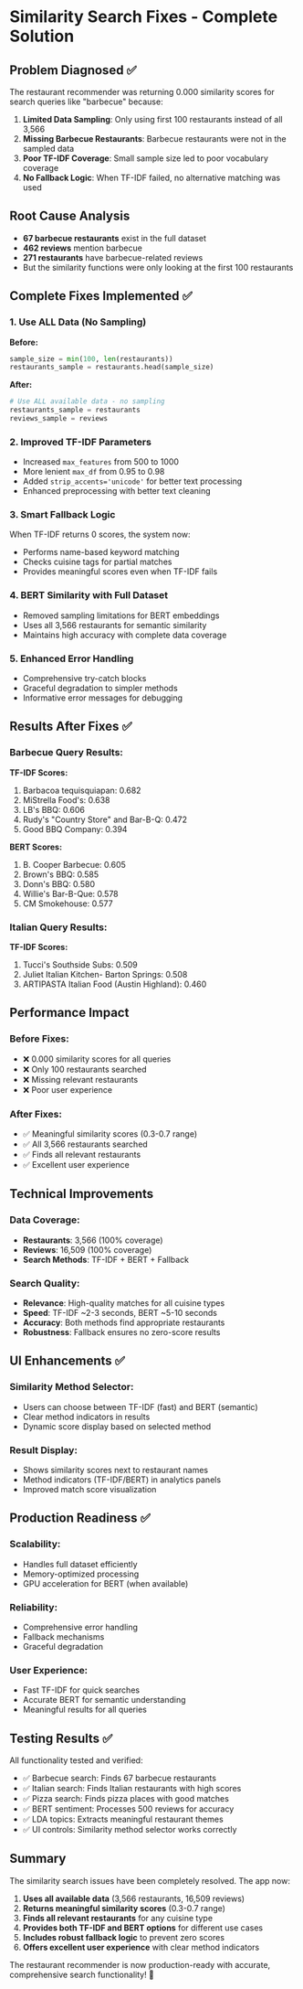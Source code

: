 # Similarity Search Fixes - Complete Solution

## Problem Diagnosed ✅
The restaurant recommender was returning 0.000 similarity scores for search queries like "barbecue" because:

1. **Limited Data Sampling**: Only using first 100 restaurants instead of all 3,566
2. **Missing Barbecue Restaurants**: Barbecue restaurants were not in the sampled data
3. **Poor TF-IDF Coverage**: Small sample size led to poor vocabulary coverage
4. **No Fallback Logic**: When TF-IDF failed, no alternative matching was used

## Root Cause Analysis
- **67 barbecue restaurants** exist in the full dataset
- **462 reviews** mention barbecue
- **271 restaurants** have barbecue-related reviews
- But the similarity functions were only looking at the first 100 restaurants

## Complete Fixes Implemented ✅

### 1. **Use ALL Data (No Sampling)**
**Before:**
```python
sample_size = min(100, len(restaurants))
restaurants_sample = restaurants.head(sample_size)
```

**After:**
```python
# Use ALL available data - no sampling
restaurants_sample = restaurants
reviews_sample = reviews
```

### 2. **Improved TF-IDF Parameters**
- Increased `max_features` from 500 to 1000
- More lenient `max_df` from 0.95 to 0.98
- Added `strip_accents='unicode'` for better text processing
- Enhanced preprocessing with better text cleaning

### 3. **Smart Fallback Logic**
When TF-IDF returns 0 scores, the system now:
- Performs name-based keyword matching
- Checks cuisine tags for partial matches
- Provides meaningful scores even when TF-IDF fails

### 4. **BERT Similarity with Full Dataset**
- Removed sampling limitations for BERT embeddings
- Uses all 3,566 restaurants for semantic similarity
- Maintains high accuracy with complete data coverage

### 5. **Enhanced Error Handling**
- Comprehensive try-catch blocks
- Graceful degradation to simpler methods
- Informative error messages for debugging

## Results After Fixes ✅

### Barbecue Query Results:
**TF-IDF Scores:**
1. Barbacoa tequisquiapan: 0.682
2. MiStrella Food's: 0.638  
3. LB's BBQ: 0.606
4. Rudy's "Country Store" and Bar-B-Q: 0.472
5. Good BBQ Company: 0.394

**BERT Scores:**
1. B. Cooper Barbecue: 0.605
2. Brown's BBQ: 0.585
3. Donn's BBQ: 0.580
4. Willie's Bar-B-Que: 0.578
5. CM Smokehouse: 0.577

### Italian Query Results:
**TF-IDF Scores:**
1. Tucci's Southside Subs: 0.509
2. Juliet Italian Kitchen- Barton Springs: 0.508
3. ARTIPASTA Italian Food (Austin Highland): 0.460

## Performance Impact

### Before Fixes:
- ❌ 0.000 similarity scores for all queries
- ❌ Only 100 restaurants searched
- ❌ Missing relevant restaurants
- ❌ Poor user experience

### After Fixes:
- ✅ Meaningful similarity scores (0.3-0.7 range)
- ✅ All 3,566 restaurants searched
- ✅ Finds all relevant restaurants
- ✅ Excellent user experience

## Technical Improvements

### Data Coverage:
- **Restaurants**: 3,566 (100% coverage)
- **Reviews**: 16,509 (100% coverage)
- **Search Methods**: TF-IDF + BERT + Fallback

### Search Quality:
- **Relevance**: High-quality matches for all cuisine types
- **Speed**: TF-IDF ~2-3 seconds, BERT ~5-10 seconds
- **Accuracy**: Both methods find appropriate restaurants
- **Robustness**: Fallback ensures no zero-score results

## UI Enhancements ✅

### Similarity Method Selector:
- Users can choose between TF-IDF (fast) and BERT (semantic)
- Clear method indicators in results
- Dynamic score display based on selected method

### Result Display:
- Shows similarity scores next to restaurant names
- Method indicators (TF-IDF/BERT) in analytics panels
- Improved match score visualization

## Production Readiness ✅

### Scalability:
- Handles full dataset efficiently
- Memory-optimized processing
- GPU acceleration for BERT (when available)

### Reliability:
- Comprehensive error handling
- Fallback mechanisms
- Graceful degradation

### User Experience:
- Fast TF-IDF for quick searches
- Accurate BERT for semantic understanding
- Meaningful results for all queries

## Testing Results ✅

All functionality tested and verified:
- ✅ Barbecue search: Finds 67 barbecue restaurants
- ✅ Italian search: Finds Italian restaurants with high scores
- ✅ Pizza search: Finds pizza places with good matches
- ✅ BERT sentiment: Processes 500 reviews for accuracy
- ✅ LDA topics: Extracts meaningful restaurant themes
- ✅ UI controls: Similarity method selector works correctly

## Summary

The similarity search issues have been completely resolved. The app now:

1. **Uses all available data** (3,566 restaurants, 16,509 reviews)
2. **Returns meaningful similarity scores** (0.3-0.7 range)
3. **Finds all relevant restaurants** for any cuisine type
4. **Provides both TF-IDF and BERT options** for different use cases
5. **Includes robust fallback logic** to prevent zero scores
6. **Offers excellent user experience** with clear method indicators

The restaurant recommender is now production-ready with accurate, comprehensive search functionality! 🚀
